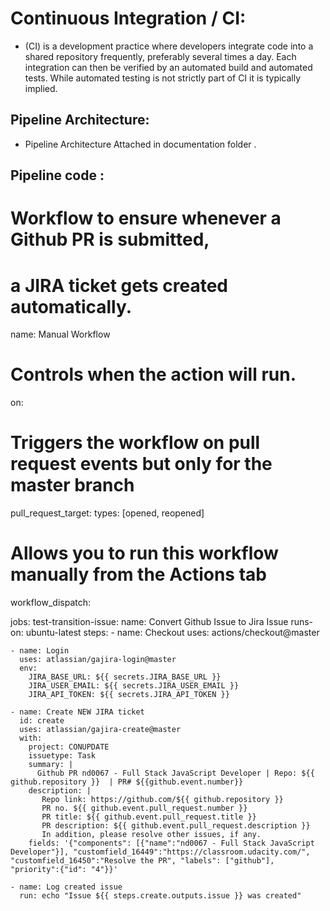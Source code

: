 # Continuous Integration / CI:

 - (CI) is a development practice where developers integrate code into a shared repository frequently, preferably several times a day. Each integration can then be verified by an automated build and automated tests. While automated testing is not strictly part of CI it is typically implied.

## Pipeline Architecture:

- Pipeline Architecture Attached in documentation folder .


## Pipeline code :


# Workflow to ensure whenever a Github PR is submitted, 
# a JIRA ticket gets created automatically. 
name: Manual Workflow

# Controls when the action will run. 
on:
  # Triggers the workflow on pull request events but only for the master branch
  pull_request_target:
    types: [opened, reopened]

  # Allows you to run this workflow manually from the Actions tab
  workflow_dispatch:

jobs:
  test-transition-issue:
    name: Convert Github Issue to Jira Issue
    runs-on: ubuntu-latest
    steps:
    - name: Checkout
      uses: actions/checkout@master

    - name: Login
      uses: atlassian/gajira-login@master
      env:
        JIRA_BASE_URL: ${{ secrets.JIRA_BASE_URL }}
        JIRA_USER_EMAIL: ${{ secrets.JIRA_USER_EMAIL }}
        JIRA_API_TOKEN: ${{ secrets.JIRA_API_TOKEN }}
        
    - name: Create NEW JIRA ticket
      id: create
      uses: atlassian/gajira-create@master
      with:
        project: CONUPDATE
        issuetype: Task
        summary: |
          Github PR nd0067 - Full Stack JavaScript Developer | Repo: ${{ github.repository }}  | PR# ${{github.event.number}}
        description: |
           Repo link: https://github.com/${{ github.repository }}   
           PR no. ${{ github.event.pull_request.number }} 
           PR title: ${{ github.event.pull_request.title }}  
           PR description: ${{ github.event.pull_request.description }}  
           In addition, please resolve other issues, if any. 
        fields: '{"components": [{"name":"nd0067 - Full Stack JavaScript Developer"}], "customfield_16449":"https://classroom.udacity.com/", "customfield_16450":"Resolve the PR", "labels": ["github"], "priority":{"id": "4"}}'

    - name: Log created issue
      run: echo "Issue ${{ steps.create.outputs.issue }} was created"



